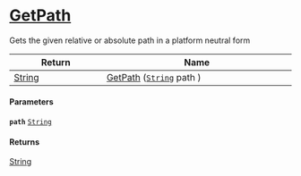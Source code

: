 # [GetPath](./IOExtensions--GetPath.md)

Gets the given relative or absolute path in a platform neutral form

| Return<div><a href="#"><img width=225></a></div> | Name<div><a href="#"><img width=525></a></div> | 
| --- | --- | 
| [String](https://docs.microsoft.com/en-us/dotnet/api/System.String) | [GetPath](./IOExtensions--GetPath.md) ([`String`](https://docs.microsoft.com/en-us/dotnet/api/System.String) path ) | 


#### Parameters
**`path`**  [`String`](https://docs.microsoft.com/en-us/dotnet/api/System.String)<br>
#### Returns
[String](https://docs.microsoft.com/en-us/dotnet/api/System.String)<br>
